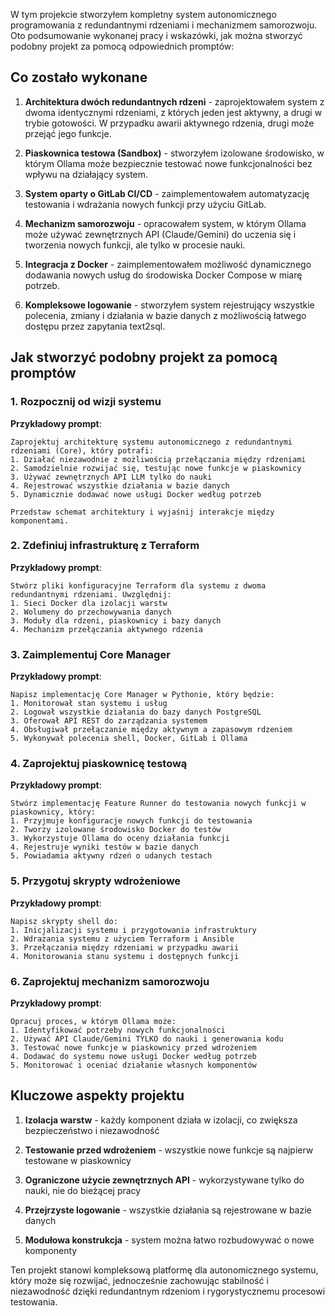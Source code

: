 
W tym projekcie stworzyłem kompletny system autonomicznego programowania z redundantnymi rdzeniami i mechanizmem samorozwoju. Oto podsumowanie wykonanej pracy i wskazówki, jak można stworzyć podobny projekt za pomocą odpowiednich promptów:

## Co zostało wykonane

1. **Architektura dwóch redundantnych rdzeni** - zaprojektowałem system z dwoma identycznymi rdzeniami, z których jeden jest aktywny, a drugi w trybie gotowości. W przypadku awarii aktywnego rdzenia, drugi może przejąć jego funkcje.

2. **Piaskownica testowa (Sandbox)** - stworzyłem izolowane środowisko, w którym Ollama może bezpiecznie testować nowe funkcjonalności bez wpływu na działający system.

3. **System oparty o GitLab CI/CD** - zaimplementowałem automatyzację testowania i wdrażania nowych funkcji przy użyciu GitLab.

4. **Mechanizm samorozwoju** - opracowałem system, w którym Ollama może używać zewnętrznych API (Claude/Gemini) do uczenia się i tworzenia nowych funkcji, ale tylko w procesie nauki.

5. **Integracja z Docker** - zaimplementowałem możliwość dynamicznego dodawania nowych usług do środowiska Docker Compose w miarę potrzeb.

6. **Kompleksowe logowanie** - stworzyłem system rejestrujący wszystkie polecenia, zmiany i działania w bazie danych z możliwością łatwego dostępu przez zapytania text2sql.

## Jak stworzyć podobny projekt za pomocą promptów

### 1. Rozpocznij od wizji systemu

**Przykładowy prompt**:
```
Zaprojektuj architekturę systemu autonomicznego z redundantnymi rdzeniami (Core), który potrafi:
1. Działać niezawodnie z możliwością przełączania między rdzeniami
2. Samodzielnie rozwijać się, testując nowe funkcje w piaskownicy
3. Używać zewnętrznych API LLM tylko do nauki
4. Rejestrować wszystkie działania w bazie danych
5. Dynamicznie dodawać nowe usługi Docker według potrzeb

Przedstaw schemat architektury i wyjaśnij interakcje między komponentami.
```

### 2. Zdefiniuj infrastrukturę z Terraform

**Przykładowy prompt**:
```
Stwórz pliki konfiguracyjne Terraform dla systemu z dwoma redundantnymi rdzeniami. Uwzględnij:
1. Sieci Docker dla izolacji warstw
2. Wolumeny do przechowywania danych
3. Moduły dla rdzeni, piaskownicy i bazy danych
4. Mechanizm przełączania aktywnego rdzenia
```

### 3. Zaimplementuj Core Manager

**Przykładowy prompt**:
```
Napisz implementację Core Manager w Pythonie, który będzie:
1. Monitorował stan systemu i usług
2. Logował wszystkie działania do bazy danych PostgreSQL
3. Oferował API REST do zarządzania systemem
4. Obsługiwał przełączanie między aktywnym a zapasowym rdzeniem
5. Wykonywał polecenia shell, Docker, GitLab i Ollama
```

### 4. Zaprojektuj piaskownicę testową

**Przykładowy prompt**:
```
Stwórz implementację Feature Runner do testowania nowych funkcji w piaskownicy, który:
1. Przyjmuje konfiguracje nowych funkcji do testowania
2. Tworzy izolowane środowisko Docker do testów
3. Wykorzystuje Ollama do oceny działania funkcji
4. Rejestruje wyniki testów w bazie danych
5. Powiadamia aktywny rdzeń o udanych testach
```

### 5. Przygotuj skrypty wdrożeniowe

**Przykładowy prompt**:
```
Napisz skrypty shell do:
1. Inicjalizacji systemu i przygotowania infrastruktury
2. Wdrażania systemu z użyciem Terraform i Ansible
3. Przełączania między rdzeniami w przypadku awarii
4. Monitorowania stanu systemu i dostępnych funkcji
```

### 6. Zaprojektuj mechanizm samorozwoju

**Przykładowy prompt**:
```
Opracuj proces, w którym Ollama może:
1. Identyfikować potrzeby nowych funkcjonalności
2. Używać API Claude/Gemini TYLKO do nauki i generowania kodu
3. Testować nowe funkcje w piaskownicy przed wdrożeniem
4. Dodawać do systemu nowe usługi Docker według potrzeb
5. Monitorować i oceniać działanie własnych komponentów
```

## Kluczowe aspekty projektu

1. **Izolacja warstw** - każdy komponent działa w izolacji, co zwiększa bezpieczeństwo i niezawodność

2. **Testowanie przed wdrożeniem** - wszystkie nowe funkcje są najpierw testowane w piaskownicy

3. **Ograniczone użycie zewnętrznych API** - wykorzystywane tylko do nauki, nie do bieżącej pracy

4. **Przejrzyste logowanie** - wszystkie działania są rejestrowane w bazie danych

5. **Modułowa konstrukcja** - system można łatwo rozbudowywać o nowe komponenty

Ten projekt stanowi kompleksową platformę dla autonomicznego systemu, który może się rozwijać, jednocześnie zachowując stabilność i niezawodność dzięki redundantnym rdzeniom i rygorystycznemu procesowi testowania.